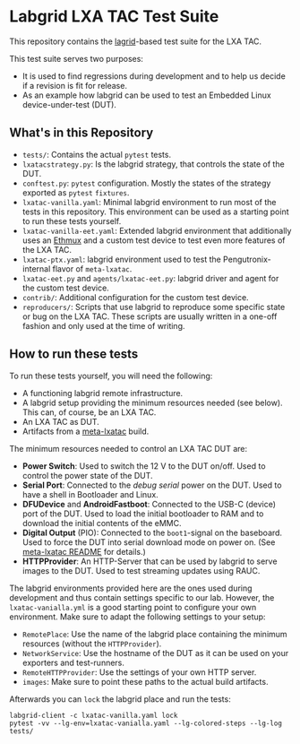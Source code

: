 Labgrid LXA TAC Test Suite
==========================

This repository contains the [lagrid](https://github.com/labgrid-project/labgrid)-based test suite for the LXA TAC.

This test suite serves two purposes:

- It is used to find regressions during development and to help us decide if a revision is fit for release.
- As an example how labgrid can be used to test an Embedded Linux device-under-test (DUT).

What's in this Repository
-------------------------

- `tests/`: Contains the actual `pytest` tests.
- `lxatacstrategy.py`: Is the labgrid strategy, that controls the state of the DUT.
- `conftest.py`: `pytest` configuration. Mostly the states of the strategy exported as `pytest` `fixtures`.
- `lxatac-vanilla.yaml`: Minimal labgrid environment to run most of the tests in this repository.
   This environment can be used as a starting point to run these tests yourself.
- `lxatac-vanilla-eet.yaml`: Extended labgrid environment that additionally uses an
   [Ethmux](https://www.linux-automation.com/en/products/ethernet-mux.html) and a custom test device to test even
   more features of the LXA TAC.
- `lxatac-ptx.yaml`: labgrid environment used to test the Pengutronix-internal flavor of `meta-lxatac`.
- `lxatac-eet.py` and `agents/lxatac-eet.py`: labgrid driver and agent for the custom test device.
- `contrib/`: Additional configuration for the custom test device.
- `reproducers/`: Scripts that use labgrid to reproduce some specific state or bug on the LXA TAC.
   These scripts are usually written in a one-off fashion and only used at the time of writing.

How to run these tests
----------------------

To run these tests yourself, you will need the following:

- A functioning labgrid remote infrastructure.
- A labgrid setup providing the minimum resources needed (see below).
  This can, of course, be an LXA TAC.
- An LXA TAC as DUT.
- Artifacts from a [meta-lxatac](https://github.com/linux-automation/meta-lxatac/) build.

The minimum resources needed to control an LXA TAC DUT are:

- **Power Switch**: Used to switch the 12 V to the DUT on/off.
  Used to control the power state of the DUT.
- **Serial Port**: Connected to the *debug serial* power on the DUT.
  Used to have a shell in Bootloader and Linux.
- **DFUDevice** and **AndroidFastboot**: Connected to the USB-C (device) port of the DUT.
  Used to load the initial bootloader to RAM and to download the initial contents of the eMMC.
- **Digital Output** (PIO): Connected to the `boot1`-signal on the baseboard.
  Used to force the DUT into serial download mode on power on.
  (See [meta-lxatac README](https://github.com/linux-automation/meta-lxatac/?tab=readme-ov-file#bring-the-device-into-usb-boot-mode)
  for details.)
- **HTTPProvider**: An HTTP-Server that can be used by labgrid to serve images to the DUT.
  Used to test streaming updates using RAUC.

The labgrid environments provided here are the ones used during development and thus contain settings specific to our
lab.
However, the `lxatac-vanialla.yml` is a good starting point to configure your own environment.
Make sure to adapt the following settings to your setup:

- `RemotePlace`: Use the name of the labgrid place containing the minimum resources (without the `HTTPProvider`).
- `NetworkService`: Use the hostname of the DUT as it can be used on your exporters and test-runners.
- `RemoteHTTPProvider`: Use the settings of your own HTTP server.
- `images`: Make sure to point these paths to the actual build artifacts.

Afterwards you can `lock` the labgrid place and run the tests:

```shell
labgrid-client -c lxatac-vanilla.yaml lock
pytest -vv --lg-env=lxatac-vanialla.yaml --lg-colored-steps --lg-log tests/
```